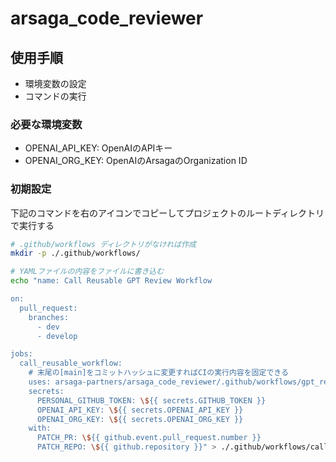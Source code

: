 # arsaga_code_reviewer

## 使用手順

 - 環境変数の設定
 - コマンドの実行

### 必要な環境変数

 - OPENAI_API_KEY: OpenAIのAPIキー
 - OPENAI_ORG_KEY: OpenAIのArsagaのOrganization ID

### 初期設定

下記のコマンドを右のアイコンでコピーしてプロジェクトのルートディレクトリで実行する

```bash
# .github/workflows ディレクトリがなければ作成
mkdir -p ./.github/workflows/

# YAMLファイルの内容をファイルに書き込む
echo "name: Call Reusable GPT Review Workflow

on:
  pull_request:
    branches:
      - dev
      - develop

jobs:
  call_reusable_workflow:
    # 末尾の[main]をコミットハッシュに変更すればCIの実行内容を固定できる
    uses: arsaga-partners/arsaga_code_reviewer/.github/workflows/gpt_reviewer.yml@main //
    secrets:
      PERSONAL_GITHUB_TOKEN: \${{ secrets.GITHUB_TOKEN }}
      OPENAI_API_KEY: \${{ secrets.OPENAI_API_KEY }}
      OPENAI_ORG_KEY: \${{ secrets.OPENAI_ORG_KEY }}
    with:
      PATCH_PR: \${{ github.event.pull_request.number }}
      PATCH_REPO: \${{ github.repository }}" > ./.github/workflows/call_gpt_reviewer.yml
```
